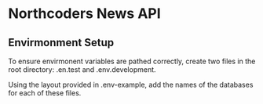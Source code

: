 # Northcoders News API

## Envirmonment Setup

To ensure envirmonent variables are pathed correctly, create two files in the root directory: .en.test and .env.development.

Using the layout provided in .env-example, add the names of the databases for each of these files.